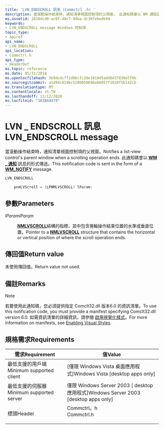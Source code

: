 ```yaml
---
title: 'LVN_ENDSCROLL 訊息 (Commctrl .h) '
description: 當滾動操作結束時，通知清單視圖控制項的父視窗。 此通知碼會以 WM 通知訊息的形式傳送 \_ 。
ms.assetid: 2838dcd0-ac0f-48c7-94ba-dc36febedb94
keywords:
- LVN_ENDSCROLL message Windows 控制項
topic_type:
- apiref
api_name:
- LVN_ENDSCROLL
api_location:
- Commctrl.h
api_type:
- HeaderDef
ms.topic: reference
ms.date: 05/31/2018
ms.openlocfilehash: 3b9dcdcff2d0bcfc28e1818d5add6d37838e5f9b
ms.sourcegitcommit: a1494c819bc5200050696e66057f1020f5b142cb
ms.translationtype: MT
ms.contentlocale: zh-TW
ms.lasthandoff: 12/12/2020
ms.locfileid: "103844479"
---
```

# <a name="lvn_endscroll-message"></a><span data-ttu-id="40608-105">LVN \_ ENDSCROLL 訊息</span><span class="sxs-lookup"><span data-stu-id="40608-105">LVN\_ENDSCROLL message</span></span>

<span data-ttu-id="40608-106">當滾動操作結束時，通知清單視圖控制項的父視窗。</span><span class="sxs-lookup"><span data-stu-id="40608-106">Notifies a list-view control's parent window when a scrolling operation ends.</span></span> <span data-ttu-id="40608-107">此通知碼會以 [**WM \_ 通知**](wm-notify.md) 訊息的形式傳送。</span><span class="sxs-lookup"><span data-stu-id="40608-107">This notification code is sent in the form of a [**WM\_NOTIFY**](wm-notify.md) message.</span></span>


```C++
LVN_ENDSCROLL

    pnmLVScroll = (LPNMLVSCROLL) lParam;
```



## <a name="parameters"></a><span data-ttu-id="40608-108">參數</span><span class="sxs-lookup"><span data-stu-id="40608-108">Parameters</span></span>

<dl> <dt>

<span data-ttu-id="40608-109">*lParam*</span><span class="sxs-lookup"><span data-stu-id="40608-109">*lParam*</span></span> 
</dt> <dd>

<span data-ttu-id="40608-110">[**NMLVSCROLL**](/windows/win32/api/commctrl/ns-commctrl-nmlvscroll)結構的指標，其中包含捲軸操作結束位置的水準或垂直位置。</span><span class="sxs-lookup"><span data-stu-id="40608-110">Pointer to a [**NMLVSCROLL**](/windows/win32/api/commctrl/ns-commctrl-nmlvscroll) structure that contains the horizontal or vertical position of where the scroll operation ends.</span></span>

</dd> </dl>

## <a name="return-value"></a><span data-ttu-id="40608-111">傳回值</span><span class="sxs-lookup"><span data-stu-id="40608-111">Return value</span></span>

<span data-ttu-id="40608-112">未使用傳回值。</span><span class="sxs-lookup"><span data-stu-id="40608-112">Return value not used.</span></span>

## <a name="remarks"></a><span data-ttu-id="40608-113">備註</span><span class="sxs-lookup"><span data-stu-id="40608-113">Remarks</span></span>

> [!Note]  
> <span data-ttu-id="40608-114">若要使用此通知碼，您必須提供指定 Comclt32.dll 版本6.0 的資訊清單。</span><span class="sxs-lookup"><span data-stu-id="40608-114">To use this notification code, you must provide a manifest specifying Comclt32.dll version 6.0.</span></span> <span data-ttu-id="40608-115">如需資訊清單的詳細資訊，請參閱 [啟用視覺化樣式](cookbook-overview.md)。</span><span class="sxs-lookup"><span data-stu-id="40608-115">For more information on manifests, see [Enabling Visual Styles](cookbook-overview.md).</span></span>

 

## <a name="requirements"></a><span data-ttu-id="40608-116">規格需求</span><span class="sxs-lookup"><span data-stu-id="40608-116">Requirements</span></span>



| <span data-ttu-id="40608-117">需求</span><span class="sxs-lookup"><span data-stu-id="40608-117">Requirement</span></span> | <span data-ttu-id="40608-118">值</span><span class="sxs-lookup"><span data-stu-id="40608-118">Value</span></span> |
|-------------------------------------|---------------------------------------------------------------------------------------|
| <span data-ttu-id="40608-119">最低支援的用戶端</span><span class="sxs-lookup"><span data-stu-id="40608-119">Minimum supported client</span></span><br/> | <span data-ttu-id="40608-120">\[僅限 Windows Vista 桌面應用程式\]</span><span class="sxs-lookup"><span data-stu-id="40608-120">Windows Vista \[desktop apps only\]</span></span><br/>                                        |
| <span data-ttu-id="40608-121">最低支援的伺服器</span><span class="sxs-lookup"><span data-stu-id="40608-121">Minimum supported server</span></span><br/> | <span data-ttu-id="40608-122">僅限 Windows Server 2003 \[ desktop 應用程式\]</span><span class="sxs-lookup"><span data-stu-id="40608-122">Windows Server 2003 \[desktop apps only\]</span></span><br/>                                  |
| <span data-ttu-id="40608-123">標頭</span><span class="sxs-lookup"><span data-stu-id="40608-123">Header</span></span><br/>                   | <dl> <span data-ttu-id="40608-124"><dt>Commctrl。h</dt></span><span class="sxs-lookup"><span data-stu-id="40608-124"><dt>Commctrl.h</dt></span></span> </dl> |



 

 





